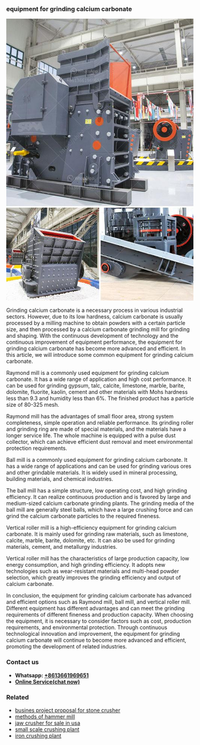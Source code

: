 <h3>equipment for grinding calcium carbonate</h3><img src='1702953208.jpg' alt=''><p>Grinding calcium carbonate is a necessary process in various industrial sectors. However, due to its low hardness, calcium carbonate is usually processed by a milling machine to obtain powders with a certain particle size, and then processed by a calcium carbonate grinding mill for grinding and shaping. With the continuous development of technology and the continuous improvement of equipment performance, the equipment for grinding calcium carbonate has become more advanced and efficient. In this article, we will introduce some common equipment for grinding calcium carbonate.</p><p>Raymond mill is a commonly used equipment for grinding calcium carbonate. It has a wide range of application and high cost performance. It can be used for grinding gypsum, talc, calcite, limestone, marble, barite, dolomite, fluorite, kaolin, cement and other materials with Mohs hardness less than 9.3 and humidity less than 6%. The finished product has a particle size of 80-325 mesh.</p><p>Raymond mill has the advantages of small floor area, strong system completeness, simple operation and reliable performance. Its grinding roller and grinding ring are made of special materials, and the materials have a longer service life. The whole machine is equipped with a pulse dust collector, which can achieve efficient dust removal and meet environmental protection requirements.</p><p>Ball mill is a commonly used equipment for grinding calcium carbonate. It has a wide range of applications and can be used for grinding various ores and other grindable materials. It is widely used in mineral processing, building materials, and chemical industries.</p><p>The ball mill has a simple structure, low operating cost, and high grinding efficiency. It can realize continuous production and is favored by large and medium-sized calcium carbonate grinding plants. The grinding media of the ball mill are generally steel balls, which have a large crushing force and can grind the calcium carbonate particles to the required fineness.</p><p>Vertical roller mill is a high-efficiency equipment for grinding calcium carbonate. It is mainly used for grinding raw materials, such as limestone, calcite, marble, barite, dolomite, etc. It can also be used for grinding materials, cement, and metallurgy industries.</p><p>Vertical roller mill has the characteristics of large production capacity, low energy consumption, and high grinding efficiency. It adopts new technologies such as wear-resistant materials and multi-head powder selection, which greatly improves the grinding efficiency and output of calcium carbonate.</p><p>In conclusion, the equipment for grinding calcium carbonate has advanced and efficient options such as Raymond mill, ball mill, and vertical roller mill. Different equipment has different advantages and can meet the grinding requirements of different fineness and production capacity. When choosing the equipment, it is necessary to consider factors such as cost, production requirements, and environmental protection. Through continuous technological innovation and improvement, the equipment for grinding calcium carbonate will continue to become more advanced and efficient, promoting the development of related industries.</p><h3>Contact us</h3><ul><li><strong>Whatsapp:&nbsp;<a href="https://wa.me/8613661969651">+8613661969651</a></strong></li><li><a href="https://swt.shibang-china.com/?git&amp;zhl&amp;equipment for grinding calcium carbonate"><strong>Online Service(chat now)</strong></a></li></ul><h3>Related</h3><ul><li><a href='busines project proposal for stone crusher.md'>busines project proposal for stone crusher</a></li><li><a href='methods of hammer mill.md'>methods of hammer mill</a></li><li><a href='jaw crusher for sale in usa.md'>jaw crusher for sale in usa</a></li><li><a href='small scale crushing plant.md'>small scale crushing plant</a></li><li><a href='iron crushing plant.md'>iron crushing plant</a></li></ul>